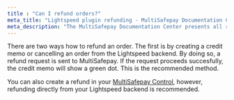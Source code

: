 ```yaml
---
title : "Can I refund orders?"
meta_title: "Lightspeed plugin refunding - MultiSafepay Documentation Center"
meta_description: "The MultiSafepay Documentation Center presents all relevant information about our Plugins and API. You can also find support pages for Payment Methods, Tools and General Questions as well as the contact details of our Support and Integration Teams."
---
```


There are two ways how to refund an order.
The first is by creating a credit memo or cancelling an order from the Lightspeed backend. By doing so, a refund request is sent to MultiSafepay. If the request proceeds succesfully, the credit memo will show a green dot. This is the recommended method. 

You can also create a refund in your [MultiSafepay Control](https://merchant.multisafepay.com), however, 
refunding directly from your Lightspeed backend is recommended. 
